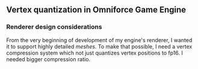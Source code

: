 ## Vertex quantization in Omniforce Game Engine
### Renderer design considerations
From the very beginning of development of my engine's renderer, I wanted it to support highly detailed _meshes_. 
To make that possible, I need a vertex compression system which not just quantizes vertex positions to fp16. I needed bigger compression ratio. 
